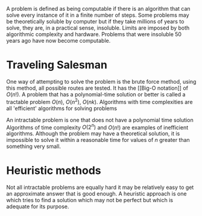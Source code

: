 A problem is defined as being computable if there is an algorithm that can solve every instance of it in a finite number of steps. Some problems may be theoretically soluble by computer but if they take millions of years to solve, they are, in a practical sense, insoluble. Limits are imposed by both algorithmic complexity and hardware. Problems that were insoluble 50 years ago have now become computable.

# Traveling Salesman
One way of attempting to solve the problem is the brute force method, using this method, all possible routes are tested. It has the [[Big-O notation]] of $O(n!)$. A problem that has a polynomial-time solution or better is called a tractable problem $O(n)$, $O(n^{2})$, $O(nk)$. Algorithms with time complexities are all 'efficient' algorithms for solving problems

An intractable problem is one that does not have a polynomial time solution Algorithms of time complexity $O(2^{n})$ and $O(n!)$ are examples of inefficient algorithms. Although the problem may have a theoretical solution, it is impossible to solve it within a reasonable time for values of $n$ greater than something very small.

# Heuristic methods 
Not all intractable problems are equally hard it may be relatively easy to get an approximate answer that is good enough. A heuristic approach is one which tries to find a solution which may not be perfect but which is adequate for its purpose.